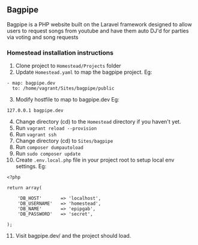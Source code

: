 ## Bagpipe

Bagpipe is a PHP website built on the Laravel framework designed to allow users to request songs from youtube and
have them auto DJ'd for parties via voting and song requests

### Homestead installation instructions
1. Clone project to `Homestead/Projects` folder
2. Update `Homestead.yaml` to map the bagpipe project.
   Eg:
```
- map: bagpipe.dev
  to: /home/vagrant/Sites/bagpipe/public
```
3. Modify hostfile to map to bagpipe.dev
   Eg:
```
127.0.0.1 bagpipe.dev
```
4. Change directory (cd) to the `Homestead` directory if you haven't yet.
5. Run `vagrant reload --provision`
6. Run `vagrant ssh`
7. Change directory (cd) to `Sites/bagpipe`
8. Run `composer dumpautoload`
9. Run `sudo composer update`
10. Create `.env.local.php` file in your project root to setup local env settings.
    Eg:
```
<?php

return array(

    'DB_HOST'       => 'localhost',
    'DB_USERNAME'   => 'homestead',
    'DB_NAME'       => 'epipgab',
    'DB_PASSWORD'   => 'secret',

);
```
11. Visit bagpipe.dev/ and the project should load.


